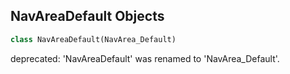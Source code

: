 ## NavAreaDefault Objects

```python
class NavAreaDefault(NavArea_Default)
```

deprecated: 'NavAreaDefault' was renamed to 'NavArea_Default'.

<a id="unreal.NavArea_LowHeight"></a>